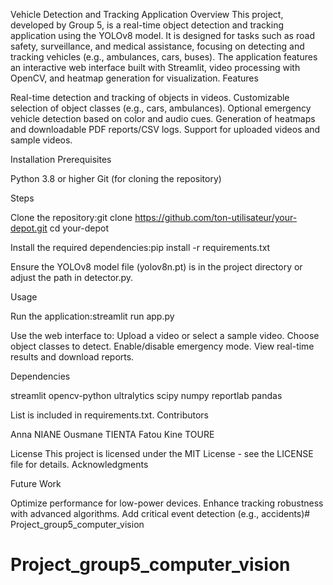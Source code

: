Vehicle Detection and Tracking Application Overview This project, developed by Group 5, is a real-time object detection and tracking application using the YOLOv8 model. It is designed for tasks such as road safety, surveillance, and medical assistance, focusing on detecting and tracking vehicles (e.g., ambulances, cars, buses). The application features an interactive web interface built with Streamlit, video processing with OpenCV, and heatmap generation for visualization. Features

Real-time detection and tracking of objects in videos. Customizable selection of object classes (e.g., cars, ambulances). Optional emergency vehicle detection based on color and audio cues. Generation of heatmaps and downloadable PDF reports/CSV logs. Support for uploaded videos and sample videos.

Installation Prerequisites

Python 3.8 or higher Git (for cloning the repository)

Steps

Clone the repository:git clone https://github.com/ton-utilisateur/your-depot.git cd your-depot

Install the required dependencies:pip install -r requirements.txt

Ensure the YOLOv8 model file (yolov8n.pt) is in the project directory or adjust the path in detector.py.

Usage

Run the application:streamlit run app.py

Use the web interface to: Upload a video or select a sample video. Choose object classes to detect. Enable/disable emergency mode. View real-time results and download reports.

Dependencies

streamlit opencv-python ultralytics scipy numpy reportlab pandas

List is included in requirements.txt. Contributors

Anna NIANE Ousmane TIENTA Fatou Kine TOURE

License This project is licensed under the MIT License - see the LICENSE file for details. Acknowledgments

Future Work

Optimize performance for low-power devices. Enhance tracking robustness with advanced algorithms. Add critical event detection (e.g., accidents)# Project_group5_computer_vision
# Project_group5_computer_vision
